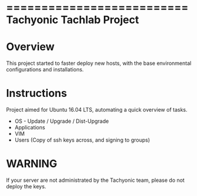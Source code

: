 ==========================
Tachyonic Tachlab Project
==========================

Overview
========

This project started to faster deploy new hosts, with the base environmental configurations and installations.

Instructions
============

Project aimed for Ubuntu 16.04 LTS, automating a quick overview of tasks.

* OS - Update / Upgrade / Dist-Upgrade 
* Applications 
* VIM
* Users (Copy of ssh keys across, and signing to groups)

WARNING
=======

If your server are not administrated by the Tachyonic team, please do not deploy the keys.


